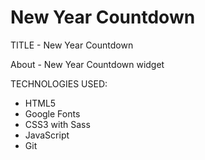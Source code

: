# New Year Countdown

TITLE - New Year Countdown

About - New Year Countdown widget

TECHNOLOGIES USED:

- HTML5
- Google Fonts
- CSS3 with Sass
- JavaScript
- Git
